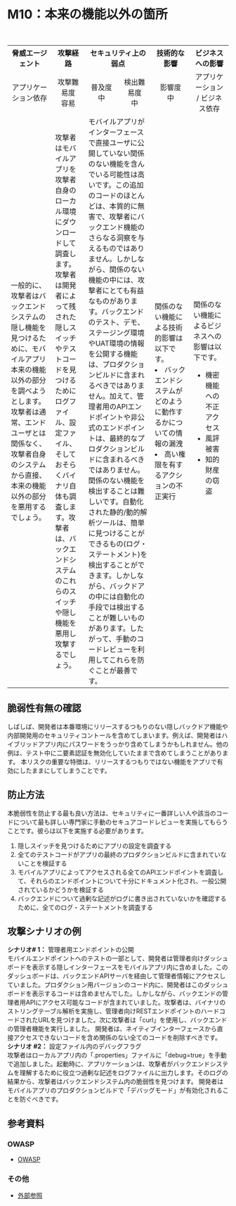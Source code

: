 # M10：本来の機能以外の箇所

<table>
 <tr>
  <th>脅威エージェント</th>
  <th>攻撃経路</th>
  <th colspan="2">セキュリティ上の弱点</th>
  <th>技術的な影響</th>
  <th>ビジネスへの影響</th>
 </tr>
 <tr>
  <td align="center" width="20%">アプリケーション依存 </td>
  <td align="center" width="15%">攻撃難易度<br>容易</td>
  <td align="center" width="15%">普及度<br>中</td>
  <td align="center" width="15%">検出難易度<br>中</td>
  <td align="center" width="17.5%">影響度<br>中</td>
  <td align="center" width="17.5%">アプリケーション / ビジネス依存</td>
 </tr>
 <tr>
  <td>一般的に、攻撃者はバックエンドシステムの隠し機能を見つけるために、モバイルアプリ本来の機能以外の部分を調べようとします。攻撃者は通常、エンドユーザとは関係なく、攻撃者自身のシステムから直接、本来の機能以外の部分を悪用するでしょう。</td>
  <td> 攻撃者はモバイルアプリを攻撃者自身のローカル環境にダウンロードして調査します。攻撃者は開発者によって残された隠しスイッチやテストコードを見つけるためにログファイル、設定ファイル、そしておそらくバイナリ自体も調査します。攻撃者は、バックエンドシステムのこれらのスイッチや隠し機能を悪用し攻撃するでしょう。</td>
  <td colspan="2">モバイルアプリがインターフェースで直接ユーザに公開していない関係のない機能を含んでいる可能性は高いです。この追加のコードのほとんどは、本質的に無害で、攻撃者にバックエンド機能のさらなる洞察を与えるものではありません。しかしながら、関係のない機能の中には、攻撃者にとても有益なものがあります。バックエンドのテスト、デモ、ステージング環境やUAT環境の情報を公開する機能は、プロダクションビルドに含まれるべきではありません。加えて、管理者用のAPIエンドポイントや非公式のエンドポイントは、最終的なプロダクションビルドに含まれるべきではありません。関係のない機能を検出することは難しいです。自動化された静的/動的解析ツールは、簡単に見つけることができるもの(ログ・ステートメント)を検出することができます。しかしながら、バックドアの中には自動化の手段では検出することが難しいものがあります。したがって、手動のコードレビューを利用してこれらを防ぐことが最善です。</td><td>関係のない機能による技術的影響は以下です。
  <lu>
   <li> バックエンドシステムがどのように動作するかについての情報の漏洩</li>
   <li>高い権限を有するアクションの不正実行</li>
  </lu>
  </td>
  <td>関係のない機能によるビジネスへの影響は以下です。
   <ul>
    <li> 機密機能への不正アクセス</li>
    <li> 風評被害</li>
    <li>知的財産の窃盗</li>
   </ul>
  </td>
 </tr>
</table>



## 脆弱性有無の確認
しばしば、開発者は本番環境にリリースするつもりのない隠しバックドア機能や内部開発用のセキュリティコントールを含めてしまいます。例えば、開発者はハイブリッドアプリ内にパスワードをうっかり含めてしまうかもしれません。他の例は、テスト中に二要素認証を無効化していたままで含めてしまうことがあります。
本リスクの重要な特徴は、リリースするつもりではない機能をアプリで有効にしたままにしてしまうことです。


## 防止方法
本脆弱性を防止する最も良い方法は、セキュリティに一番詳しい人や該当のコードについて最も詳しい専門家に手動のセキュアコードレビューを実施してもらうことです。彼らは以下を実施する必要があります。
 1. 隠しスイッチを見つけるためにアプリの設定を調査する
 2. 全てのテストコードがアプリの最終のプロダクションビルドに含まれていないことを検証する
 3. モバイルアプリによってアクセスされる全てのAPIエンドポイントを調査して、それらのエンドポイントについて十分にドキュメント化され、一般公開されているかどうかを検証する
 4. バックエンドについて過剰な記述がログに書き出されていないかを確認するために、全てのログ・ステートメントを調査する


## 攻撃シナリオの例
**シナリオ# 1：** 管理者用エンドポイントの公開<br>
モバイルエンドポイントへのテストの一部として、開発者は管理者向けダッシュボードを表示する隠しインターフェースをモバイルアプリ内に含めました。このダッシュボードは、バックエンドAPIサーバを経由して管理者情報にアクセスしていました。プロダクション用バージョンのコード内に、開発者はこのダッシュボードを表示するコードは含めませんでした。しかしながら、バックエンドの管理者用APIにアクセス可能なコードが含まれていました。攻撃者は、バイナリのストリングテーブル解析を実施し、管理者向けRESTエンドポイントのハードコードされたURLを見つけました。次に攻撃者は「curl」を使用し、バックエンドの管理者機能を実行しました。
開発者は、ネイティブインターフェースから直接アクセスできないコードを含め関係のない全てのコードを削除すべきです。
 
**シナリオ #2：** 設定ファイル内のデバッグフラグ<br>
攻撃者はローカルアプリ内の「.properties」ファイルに「debug=true」を手動で追加しました。起動時に、アプリケーションは、攻撃者がバックエンドシステムを理解するために役立つ過剰な記述をログファイルに出力します。そのログの結果から、攻撃者はバックエンドシステム内の脆弱性を見つけます。
開発者はモバイルアプリのプロダクションビルドで「デバッグモード」が有効化されることを防ぐべきです。

## 参考資料
### OWASP
 - [OWASP](https://www.owasp.org/)
 
### その他
 - [外部参照](http://cwe.mitre.org/)
